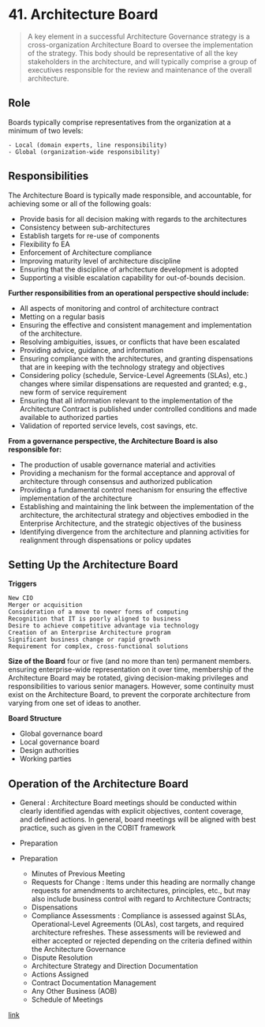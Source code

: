 # 41. Architecture Board


> A key element in a successful Architecture Governance strategy is a cross-organization Architecture Board to oversee the implementation of the strategy. This body should be representative of all the key stakeholders in the architecture, and will typically comprise a group of executives responsible for the review and maintenance of the overall architecture.

## Role
Boards typically comprise representatives from the organization at a minimum of two levels:

    - Local (domain experts, line responsibility)
    - Global (organization-wide responsibility)


## Responsibilities
The Architecture Board is typically made responsible, and accountable, for achieving some or all of the following goals:
- Provide basis for all decision making with regards to the architectures
- Consistency between sub-architectures
- Establish targets for re-use of components
- Flexibility fo EA
- Enforcement of Architecture compliance
- Improving maturity level of architecture discipline
- Ensuring that the discipline of arhcitecture development is adopted
- Supporting a visible escalation capability for out-of-bounds decision.

**Further responsibilities from an operational perspective should include:**
- All aspects of monitoring and control of architecture contract
- Metting on a regular basis
- Ensuring the effective and consistent management and implementation of the architecture.
- Resolving ambiguities, issues, or conflicts that have been escalated
- Providing advice, guidance, and information
- Ensuring compliance with the architectures, and granting dispensations that are in keeping with the technology strategy and objectives
- Considering policy (schedule, Service-Level Agreements (SLAs), etc.) changes where similar dispensations are requested and granted; e.g., new form of service requirement
- Ensuring that all information relevant to the implementation of the Architecture Contract is published under controlled conditions and made available to authorized parties
- Validation of reported service levels, cost savings, etc.

**From a governance perspective, the Architecture Board is also responsible for:**
- The production of usable governance material and activities
- Providing a mechanism for the formal acceptance and approval of architecture through consensus and authorized publication
- Providing a fundamental control mechanism for ensuring the effective implementation of the architecture
- Establishing and maintaining the link between the implementation of the architecture, the architectural strategy and objectives embodied in the Enterprise Architecture, and the strategic objectives of the business
- Identifying divergence from the architecture and planning activities for realignment through dispensations or policy updates

## Setting Up the Architecture Board
**Triggers**

    New CIO
    Merger or acquisition
    Consideration of a move to newer forms of computing
    Recognition that IT is poorly aligned to business
    Desire to achieve competitive advantage via technology
    Creation of an Enterprise Architecture program
    Significant business change or rapid growth
    Requirement for complex, cross-functional solutions


**Size of the Board** four or five (and no more than ten) permanent members.
ensuring enterprise-wide representation on it over time, membership of the Architecture Board may be rotated, giving decision-making privileges and responsibilities to various senior managers.
However, some continuity must exist on the Architecture Board, to prevent the corporate architecture from varying from one set of ideas to another.

**Board Structure**
- Global governance board
- Local governance board
- Design authorities
- Working parties

## Operation of the Architecture Board

- General : Architecture Board meetings should be conducted within clearly identified agendas with explicit objectives, content coverage, and defined actions. In general, board meetings will be aligned with best practice, such as given in the COBIT framework

- Preparation

- Preparation 
    * Minutes of Previous Meeting
    * Requests for Change : Items under this heading are normally change requests for amendments to architectures, principles, etc., but may also include business control with regard to Architecture Contracts; 
    * Dispensations
    * Compliance Assessments : Compliance is assessed against SLAs, Operational-Level Agreements (OLAs), cost targets, and required architecture refreshes. These assessments will be reviewed and either accepted or rejected depending on the criteria defined within the Architecture Governance 
    * Dispute Resolution
    * Architecture Strategy and Direction Documentation
    * Actions Assigned
    * Contract Documentation Management
    * Any Other Business (AOB)
    * Schedule of Meetings


<a href="https://pubs.opengroup.org/architecture/togaf9-doc/arch/">link</a>